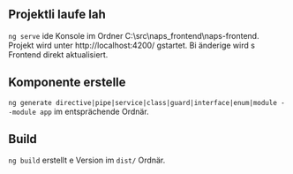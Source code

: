 ## Projektli laufe lah
`ng serve` ide Konsole im Ordner C:\src\naps_frontend\naps-frontend.
Projekt wird unter http://localhost:4200/ gstartet. Bi änderige wird s Frontend direkt aktualisiert.

## Komponente erstelle
`ng generate directive|pipe|service|class|guard|interface|enum|module --module app` im entsprächende Ordnär.

## Build
`ng build` erstellt e Version im `dist/` Ordnär.
